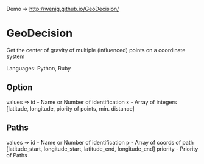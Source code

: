 Demo => http://wenig.github.io/GeoDecision/

# GeoDecision
Get the center of gravity of multiple (influenced) points on a coordinate system

Languages: Python, Ruby

## Option 
values	=> id - Name or Number of identification
			x - Array of integers [latitude, longitude, piority of points, min. distance]

## Paths
values => id - Name or Number of identification
		   p - Array of coords of path [latitude_start, longitude_start, latitude_end, longitude_end]
	priority - Priority of Paths
